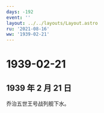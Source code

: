 ```yaml
---
days: -192
event: ''
layout: ../../layouts/Layout.astro
ru: '2021-08-16'
ww: '1939-02-21'
---
```


# 1939-02-21

## 1939 年 2 月 21 日

乔治五世王号战列舰下水。